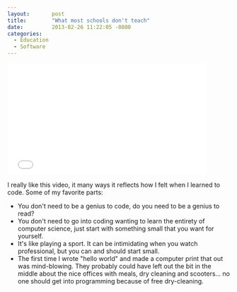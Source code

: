 ```yaml
---
layout:       post
title:        "What most schools don't teach"
date:         2013-02-26 11:22:05 -0800
categories:
  - Education
  - Software
---
```


<iframe class="embedly-embed" src="//cdn.embedly.com/widgets/media.html?src=https%3A%2F%2Fwww.youtube.com%2Fembed%2FnKIu9yen5nc%3Ffeature%3Doembed&url=https%3A%2F%2Fwww.youtube.com%2Fwatch%3Fv%3DnKIu9yen5nc&image=https%3A%2F%2Fi.ytimg.com%2Fvi%2FnKIu9yen5nc%2Fhqdefault.jpg&key=d815972c91e546edb5d2d02e509f8b1c&type=text%2Fhtml&schema=youtube" width="450" height="253" scrolling="no" frameborder="0" allowfullscreen></iframe>

I really like this video, it many ways it reflects how I felt when I learned to code. Some of my favorite parts:

 * You don't need to be a genius to code, do you need to be a genius to read?
 * You don't need to go into coding wanting to learn the entirety of computer science, just start with something small that you want for yourself.
 * It's like playing a sport. It can be intimidating when you watch professional, but you can and should start small.
 * The first time I wrote "hello world" and made a computer print that out was mind-blowing. 
 They probably could have left out the bit in the middle about the nice offices with meals, dry cleaning and scooters... no one should get into programming because of free dry-cleaning. 
